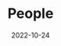 ---
title: People
date: 2022-10-24

type: landing

sections:
  - block: people
    content:
      title: Meet the Team
      # Choose which groups/teams of users to display.
      #   Edit `user_groups` in each user's profile to add them to one or more of these groups.
      user_groups:
          - Managing Board
          - Scientific Board
          - Advisory Board
          - Clinical Advisors
          - User Committee
          - PhD Students & Enablers
      sort_by: Params.last_name
      sort_ascending: true
    design:
      show_interests: false
      show_role: true
      show_social: true
---